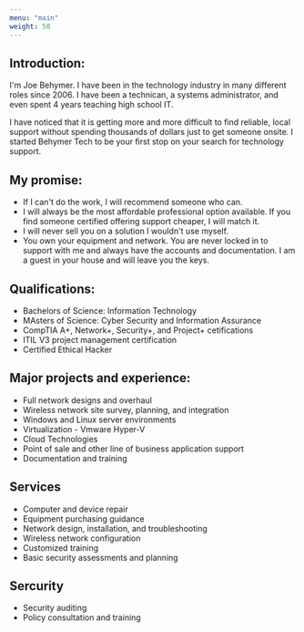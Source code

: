 ```yaml
---
menu: "main"
weight: 50
---
```

## Introduction:
I'm Joe Behymer. I have been in the technology industry in many different roles since 2006. I have been a technican, a systems administrator, and even spent 4 years teaching high school IT.  

I have noticed that it is getting more and more difficult to find reliable, local support without spending thousands of dollars just to get someone onsite. I started Behymer Tech to be your first stop on your search for technology support. 
## My promise:
- If I can't do the work, I will recommend someone who can.
- I will always be the most affordable professional option available. If you find someone certified offering support cheaper, I will match it. 
- I will never sell you on a solution I wouldn't use myself.
- You own your equipment and network. You are never locked in to support with me and always have the accounts and documentation. I am a guest in your house and will leave you the keys. 

## Qualifications:
- Bachelors of Science: Information Technology
- MAsters of Science: Cyber Security and Information Assurance
- CompTIA A+, Network+, Security+, and Project+ cetifications
- ITIL V3 project management certification
- Certified Ethical Hacker

## Major projects and experience:
- Full network designs and overhaul
- Wireless network site survey, planning, and integration
- Windows and Linux server environments
- Virtualization - Vmware Hyper-V
- Cloud Technologies
- Point of sale and other line of business application support
- Documentation and training

## Services
- Computer and device repair 
- Equipment purchasing guidance
- Network design, installation, and troubleshooting
- Wireless network configuration
- Customized training
- Basic security assessments and planning

## Sercurity
- Security auditing
- Policy consultation and training